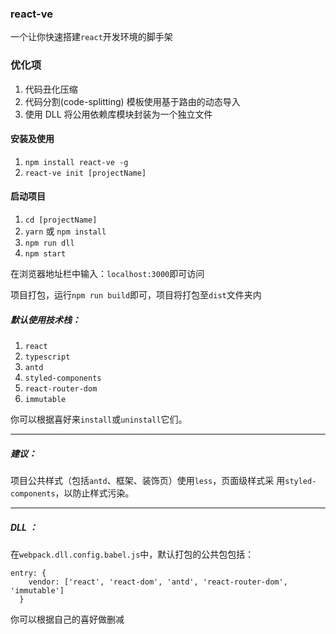 ### react-ve

一个让你快速搭建`react`开发环境的脚手架

### 优化项

1.  代码丑化压缩
2.  代码分割(code-splitting) 模板使用基于路由的动态导入
3.  使用 DLL 将公用依赖库模块封装为一个独立文件

#### 安装及使用

1.  `npm install react-ve -g`
2.  `react-ve init [projectName]`

#### 启动项目

1.  `cd [projectName]`
2.  `yarn` 或 `npm install`
3.  `npm run dll`
4.  `npm start`

在浏览器地址栏中输入：`localhost:3000`即可访问

项目打包，运行`npm run build`即可，项目将打包至`dist`文件夹内

##### 默认使用技术栈：

1.  `react`
2.  `typescript`
3.  `antd`
4.  `styled-components`
5.  `react-router-dom`
6.  `immutable`

你可以根据喜好来`install`或`uninstall`它们。

---

##### 建议：

项目公共样式（包括`antd`、框架、装饰页）使用`less`，页面级样式采
用`styled-components`，以防止样式污染。

---

##### DLL ：

在`webpack.dll.config.babel.js`中，默认打包的公共包包括：

```
entry: {
    vendor: ['react', 'react-dom', 'antd', 'react-router-dom', 'immutable']
  }
```

你可以根据自己的喜好做删减
